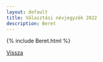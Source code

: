 ```yaml
---
layout: default
title: Választási névjegyzék 2022
description: Beret
---
```


{% include Beret.html %}

[Vissza](./)